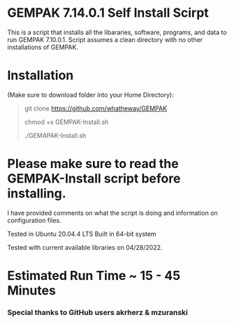 # GEMPAK 7.14.0.1 Self Install Scirpt
This is a script that installs all the libararies, software, programs, and data to run GEMPAK 7.10.0.1.  Script assumes a clean directory with no other installations of GEMPAK.

# Installation 
(Make sure to download folder into your Home Directory):

> git clone https://github.com/whatheway/GEMPAK
> 
> chmod +x GEMPAK-Install.sh
> 
> ./GEMAPAK-Install.sh

# Please make sure to read the GEMPAK-Install script before installing.  
I have provided comments on what the script is doing and information on configuration files.


Tested in Ubuntu 20.04.4 LTS
Built in 64-bit system

Tested with current available libraries on 04/28/2022. 

# Estimated Run Time ~ 15 - 45 Minutes
### Special thanks to  GitHub users akrherz & mzuranski
